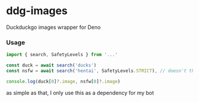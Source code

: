 # ddg-images
Duckduckgo images wrapper for Deno


### Usage

```ts
import { search, SafetyLevels } from '...'

const duck = await search('ducks')
const nsfw = await search('hentai', SafetyLevels.STRICT), // doesn't throws any NSFW result

console.log(duck[0]?.image, nsfw[0]?.image)

```

as simple as that, I only use this as a dependency for my bot

